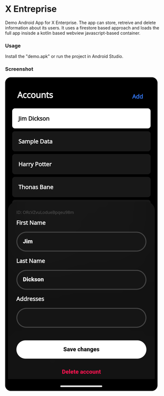 # X Entreprise
Demo Android App for X Enterprise. The app can store, retreive and delete information about its users. It uses a firestore based approach and loads the full app insisde a kotlin based webview javascript-based container.

### Usage
Install the "demo.apk" or run the project in Android Studio.

### Screenshot
![](https://raw.githubusercontent.com/appvoid/X-Enterprise/master/app/src/main/assets/2.png)
